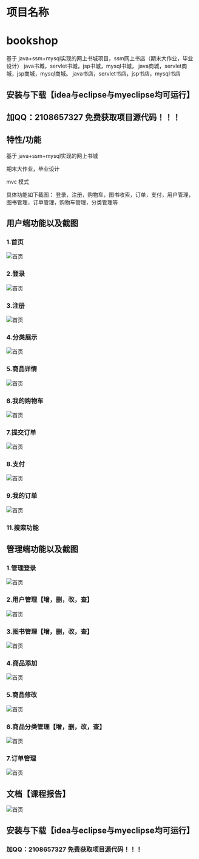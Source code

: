 # 项目名称
# bookshop
基于 java+ssm+mysql实现的网上书城项目，ssm网上书店（期末大作业，毕业设计） java书城，servlet书城，jsp书城，mysql书城， java商城，servlet商城，jsp商城，mysql商城。 java书店，servlet书店，jsp书店，mysql书店

## 安装与下载【idea与eclipse与myeclipse均可运行】
## 加QQ：2108657327 免费获取项目源代码！！！

## 特性/功能

基于 java+ssm+mysql实现的网上书城

期末大作业，毕业设计

mvc 模式   

具体功能如下截图：
  登录，注册，购物车，图书收索，订单，支付，用户管理，图书管理，订单管理，购物车管理，分类管理等
  

## 用户端功能以及截图
### 1.首页
![首页](./10.png)

### 2.登录                
![首页](./16.png)

### 3.注册
![首页](./2.png)

### 4.分类展示
![首页](./5.png)

### 5.商品详情
![首页](./14.png)

### 6.我的购物车
![首页](./15.png)

### 7.提交订单
![首页](./13.png)

### 8.支付
![首页](./7.png)

### 9.我的订单
![首页](./4.png)


### 11.搜索功能
  

## 管理端功能以及截图

### 1.管理登录
![首页](./11.png)

### 2.用户管理【增，删，改，查】
![首页](./17.png)

### 3.图书管理【增，删，改，查】
![首页](./8.png)

### 4.商品添加
![首页](./3.png)

### 5.商品修改
![首页](./3.png)

### 6.商品分类管理【增，删，改，查】
![首页](./1.png)

### 7.订单管理
![首页](./6.png)


## 文档【课程报告】
![首页](./18.jpg)

## 安装与下载【idea与eclipse与myeclipse均可运行】
### 加QQ：2108657327 免费获取项目源代码！！！ 
